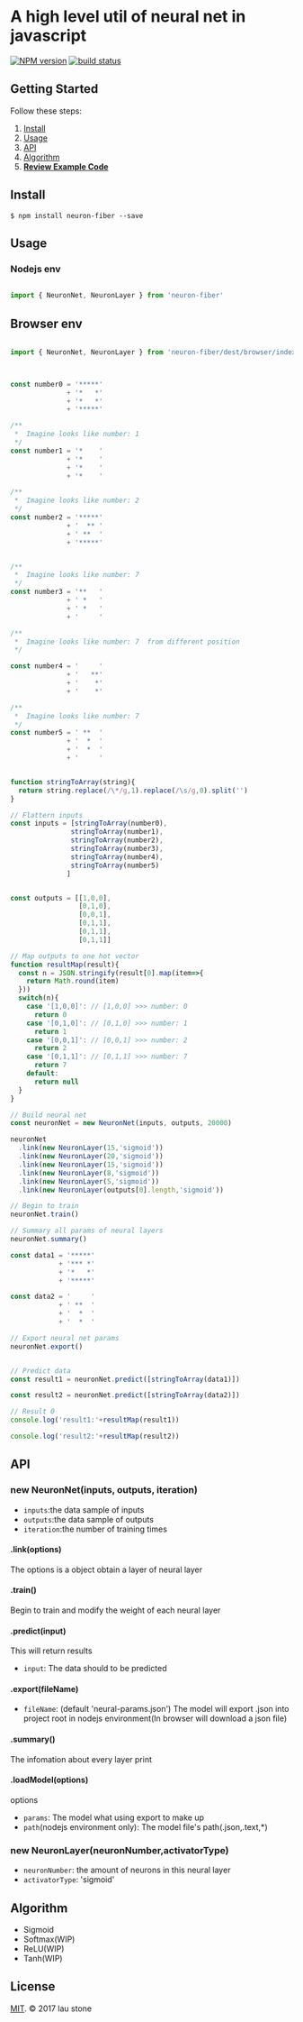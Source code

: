# A high level util of neural net in javascript


[![NPM version][npm-image]][npm-url]
[![build status][travis-image]][travis-url]

## Getting Started

Follow these steps:

1. [Install](#install)
2. [Usage](#usage)
3. [API](#API)
4. [Algorithm](#algorithm)
5. **[Review Example Code](https://github.com/rainlst/neuron-fiber/tree/master/examples)**

## Install

```
$ npm install neuron-fiber --save
```

## Usage

### Nodejs env

```js

import { NeuronNet, NeuronLayer } from 'neuron-fiber'

```

## Browser env
```js

import { NeuronNet, NeuronLayer } from 'neuron-fiber/dest/browser/index.esm.js'

```

```js


const number0 = '*****' 
              + '*   *'
              + '*   *'
              + '*****' 

/**
 *  Imagine looks like number: 1
 */
const number1 = '*    ' 
              + '*    '
              + '*    '
              + '*    '

/**
 *  Imagine looks like number: 2
 */
const number2 = '*****' 
              + '  ** '
              + ' **  '
              + '*****' 


/**
 *  Imagine looks like number: 7
 */
const number3 = '**   ' 
              + ' *   '
              + ' *   '
              + '     ' 

/**
 *  Imagine looks like number: 7  from different position
 */

const number4 = '     ' 
              + '   **'
              + '    *'
              + '    *' 

/**
 *  Imagine looks like number: 7
 */
const number5 = ' **  ' 
              + '  *  '
              + '  *  '
              + '     '


function stringToArray(string){
  return string.replace(/\*/g,1).replace(/\s/g,0).split('')
}

// Flattern inputs
const inputs = [stringToArray(number0), 
               stringToArray(number1), 
               stringToArray(number2),
               stringToArray(number3),
               stringToArray(number4),
               stringToArray(number5)
              ]


const outputs = [[1,0,0],
                 [0,1,0],  
                 [0,0,1],
                 [0,1,1],
                 [0,1,1],
                 [0,1,1]]  

// Map outputs to one hot vector
function resultMap(result){
  const n = JSON.stringify(result[0].map(item=>{
    return Math.round(item)
  }))
  switch(n){
    case '[1,0,0]': // [1,0,0] >>> number: 0
      return 0
    case '[0,1,0]': // [0,1,0] >>> number: 1
      return 1
    case '[0,0,1]': // [0,0,1] >>> number: 2
      return 2
    case '[0,1,1]': // [0,1,1] >>> number: 7
      return 7
    default:
      return null
  }
}

// Build neural net
const neuronNet = new NeuronNet(inputs, outputs, 20000)

neuronNet
  .link(new NeuronLayer(15,'sigmoid'))
  .link(new NeuronLayer(20,'sigmoid'))
  .link(new NeuronLayer(15,'sigmoid'))
  .link(new NeuronLayer(8,'sigmoid'))
  .link(new NeuronLayer(5,'sigmoid'))
  .link(new NeuronLayer(outputs[0].length,'sigmoid'))

// Begin to train
neuronNet.train()

// Summary all params of neural layers
neuronNet.summary()

const data1 = '*****' 
            + '*** *'
            + '*   *'
            + '*****' 

const data2 = '     '
            + ' **  '
            + '  *  '
            + '  *  '

// Export neural net params
neuronNet.export()


// Predict data
const result1 = neuronNet.predict([stringToArray(data1)])

const result2 = neuronNet.predict([stringToArray(data2)])

// Result 0
console.log('result1:'+resultMap(result1)) 

console.log('result2:'+resultMap(result2)) 


```
## API


### new NeuronNet(inputs, outputs, iteration)
* `inputs`:the data sample of inputs
* `outputs`:the data sample of outputs
* `iteration`:the number of training times


#### .link(options)

The options is a object obtain a layer of neural layer


#### .train()

Begin to train and modify the weight of each neural layer


#### .predict(input)

This will return results
* `input`: The data should to be predicted


#### .export(fileName)

* `fileName`: (default 'neural-params.json') The model will export .json into project root in nodejs environment(In browser will download a json file)


#### .summary()
The infomation about every layer print


#### .loadModel(options)
options <Object>
* `params`: The model what using export to make up
* `path`(nodejs environment only): The model file's path(.json,.text,*) 



### new NeuronLayer(neuronNumber,activatorType)

* `neuronNumber`: the amount of neurons in this neural layer
* `activatorType`: 'sigmoid'



## Algorithm
* Sigmoid
* Softmax(WIP)
* ReLU(WIP)
* Tanh(WIP)

## License

[MIT](https://opensource.org/licenses/MIT). © 2017 lau stone

[npm-image]: https://img.shields.io/npm/v/neuron-fiber.svg?style=flat-square
[npm-url]: https://www.npmjs.com/package/neuron-fiber
[travis-image]: https://img.shields.io/travis/rainlst/neuron-fiber.svg?branch=master&style=flat-square
[travis-url]: https://travis-ci.org/rainlst/neuron-fiber
